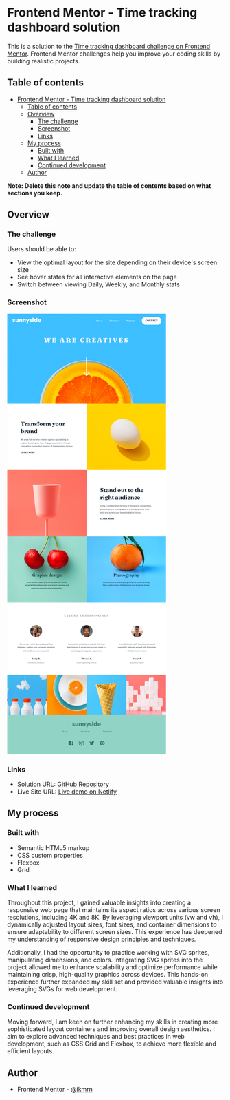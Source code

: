 # Frontend Mentor - Time tracking dashboard solution

This is a solution to the [Time tracking dashboard challenge on Frontend Mentor](https://www.frontendmentor.io/challenges/time-tracking-dashboard-UIQ7167Jw). Frontend Mentor challenges help you improve your coding skills by building realistic projects. 

## Table of contents

- [Frontend Mentor - Time tracking dashboard solution](#frontend-mentor---time-tracking-dashboard-solution)
  - [Table of contents](#table-of-contents)
  - [Overview](#overview)
    - [The challenge](#the-challenge)
    - [Screenshot](#screenshot)
    - [Links](#links)
  - [My process](#my-process)
    - [Built with](#built-with)
    - [What I learned](#what-i-learned)
    - [Continued development](#continued-development)
  - [Author](#author)

**Note: Delete this note and update the table of contents based on what sections you keep.**

## Overview

### The challenge

Users should be able to:

- View the optimal layout for the site depending on their device's screen size
- See hover states for all interactive elements on the page
- Switch between viewing Daily, Weekly, and Monthly stats

### Screenshot

![screenshot](images/screenshot.png)

### Links

- Solution URL: [GitHub Repository](https://github.com/ikmrn/frontend-challenges/tree/sunnyside-landing)
- Live Site URL: [Live demo on Netlify](https://ikmrn-sunnyside-landing.netlify.app/)

## My process

### Built with

- Semantic HTML5 markup
- CSS custom properties
- Flexbox
- Grid

### What I learned

Throughout this project, I gained valuable insights into creating a responsive web page that maintains its aspect ratios across various screen resolutions, including 4K and 8K. By leveraging viewport units (vw and vh), I dynamically adjusted layout sizes, font sizes, and container dimensions to ensure adaptability to different screen sizes. This experience has deepened my understanding of responsive design principles and techniques.

Additionally, I had the opportunity to practice working with SVG sprites, manipulating dimensions, and colors. Integrating SVG sprites into the project allowed me to enhance scalability and optimize performance while maintaining crisp, high-quality graphics across devices. This hands-on experience further expanded my skill set and provided valuable insights into leveraging SVGs for web development.

### Continued development

Moving forward, I am keen on further enhancing my skills in creating more sophisticated layout containers and improving overall design aesthetics. I aim to explore advanced techniques and best practices in web development, such as CSS Grid and Flexbox, to achieve more flexible and efficient layouts.

## Author

- Frontend Mentor - [@ikmrn](https://www.frontendmentor.io/profile/ikmrn)
